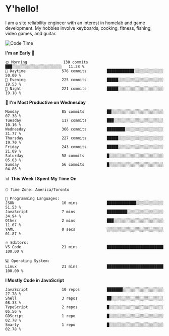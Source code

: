 # Y'hello!
I am a site reliability engineer with an interest in homelab and game development.
My hobbies involve keyboards, cooking, fitness, fishing, video games, and guitar.

<!--START_SECTION:waka-->
![Code Time](http://img.shields.io/badge/Code%20Time-67%20hrs%208%20mins-blue)

**I'm an Early 🐤** 

```text
🌞 Morning                130 commits         ███░░░░░░░░░░░░░░░░░░░░░░   11.28 % 
🌆 Daytime                576 commits         ████████████░░░░░░░░░░░░░   50.00 % 
🌃 Evening                225 commits         █████░░░░░░░░░░░░░░░░░░░░   19.53 % 
🌙 Night                  221 commits         █████░░░░░░░░░░░░░░░░░░░░   19.18 % 
```
📅 **I'm Most Productive on Wednesday** 

```text
Monday                   85 commits          ██░░░░░░░░░░░░░░░░░░░░░░░   07.38 % 
Tuesday                  117 commits         ███░░░░░░░░░░░░░░░░░░░░░░   10.16 % 
Wednesday                366 commits         ████████░░░░░░░░░░░░░░░░░   31.77 % 
Thursday                 227 commits         █████░░░░░░░░░░░░░░░░░░░░   19.70 % 
Friday                   243 commits         █████░░░░░░░░░░░░░░░░░░░░   21.09 % 
Saturday                 58 commits          █░░░░░░░░░░░░░░░░░░░░░░░░   05.03 % 
Sunday                   56 commits          █░░░░░░░░░░░░░░░░░░░░░░░░   04.86 % 
```


📊 **This Week I Spent My Time On** 

```text
🕑︎ Time Zone: America/Toronto

💬 Programming Languages: 
JSON                     10 mins             █████████████░░░░░░░░░░░░   51.53 % 
JavaScript               7 mins              █████████░░░░░░░░░░░░░░░░   34.94 % 
Other                    2 mins              ███░░░░░░░░░░░░░░░░░░░░░░   11.67 % 
YAML                     0 secs              ░░░░░░░░░░░░░░░░░░░░░░░░░   01.87 % 

🔥 Editors: 
VS Code                  21 mins             █████████████████████████   100.00 % 

💻 Operating System: 
Linux                    21 mins             █████████████████████████   100.00 % 
```

**I Mostly Code in JavaScript** 

```text
JavaScript               10 repos            ███████░░░░░░░░░░░░░░░░░░   27.78 % 
Shell                    3 repos             ██░░░░░░░░░░░░░░░░░░░░░░░   08.33 % 
TypeScript               2 repos             █░░░░░░░░░░░░░░░░░░░░░░░░   05.56 % 
GDScript                 1 repo              █░░░░░░░░░░░░░░░░░░░░░░░░   02.78 % 
Smarty                   1 repo              █░░░░░░░░░░░░░░░░░░░░░░░░   02.78 % 
```




<!--END_SECTION:waka-->
